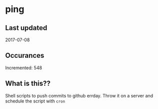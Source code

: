 # ping

## Last updated
2017-07-08

## Occurances
Incremented: 548

## What is this??
Shell scripts to push commits to github errday. Throw it on a server and schedule the script with `cron`



